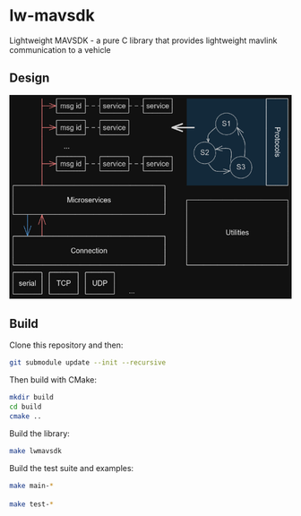 # lw-mavsdk
Lightweight MAVSDK - a pure C library that provides lightweight mavlink communication to a vehicle

## Design

![Design](docs/design.png)

## Build

Clone this repository and then:

```sh
git submodule update --init --recursive
```

Then build with CMake:

```sh
mkdir build
cd build
cmake ..
```

Build the library:

```sh
make lwmavsdk
```

Build the test suite and examples:

```sh
make main-*

make test-*
```
